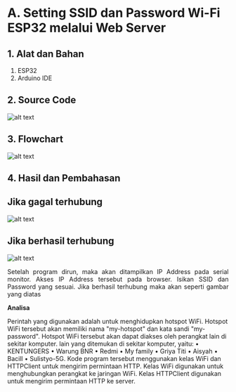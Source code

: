 # A. Setting SSID dan Password Wi-Fi ESP32 melalui Web Server

## 1. Alat dan Bahan
1) ESP32
2) Arduino IDE

## 2. Source Code

![alt text](https://github.com/rayabima/Embedded-System/blob/main/Media/Penjelasan%20Kode.jpeg?raw=true)

## 3. Flowchart
![alt text](https://github.com/rayabima/Embedded-System/blob/main/Media/Flow%20Chart.png?raw=true)


## 4. Hasil dan Pembahasan
## Jika gagal terhubung
![alt text](https://github.com/rayabima/Embedded-System/blob/main/Media/3.%20serial%20monitor%20setelah%20memasukan%20ssid%20dan%20pass.jpeg?raw=true)

## Jika berhasil terhubung
![alt text](https://github.com/rayabima/Embedded-System/blob/main/Media/4.%20Serial%20Monitor%20Setelah%20Berhasil%20Terhubung.jpeg?raw=true)

<p align="justify">Setelah program dirun, maka akan ditampilkan IP Address pada serial monitor. Akses IP Address tersebut pada browser. Isikan SSID dan Password yang sesuai. Jika berhasil terhubung maka akan seperti gambar yang diatas
<b><p> Analisa </p></b>
<p>Perintah yang digunakan adalah untuk menghidupkan hotspot WiFi. Hotspot WiFi tersebut akan memiliki nama "my-hotspot" dan kata sandi "my-password". Hotspot WiFi tersebut akan dapat diakses oleh perangkat lain di sekitar komputer. lain yang ditemukan di sekitar komputer, yaitu:
•	KENTUNGERS
•	Warung BNR
•	Redmi
•	My family
•	Griya Titi
•	Aisyah
•	Bacill
•	Sulistyo-5G. 
Kode program tersebut menggunakan kelas WiFi dan HTTPClient untuk mengirim permintaan HTTP. Kelas WiFi digunakan untuk menghubungkan perangkat ke jaringan WiFi. Kelas HTTPClient digunakan untuk mengirim permintaan HTTP ke server.

</p>

